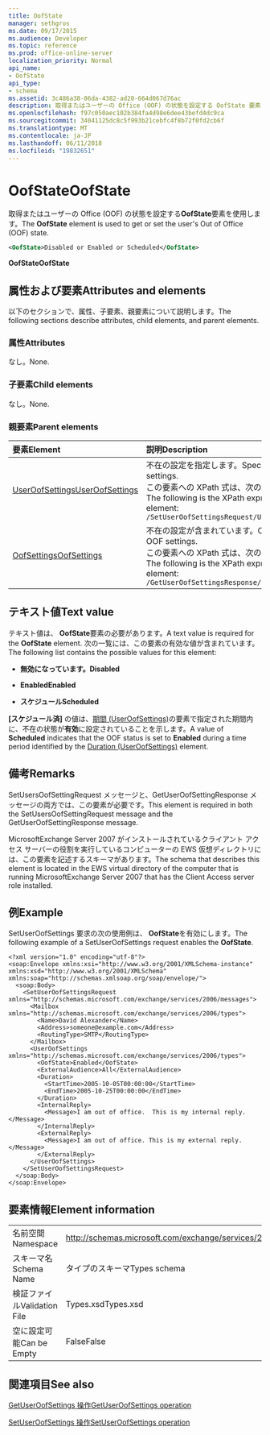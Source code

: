 ```yaml
---
title: OofState
manager: sethgros
ms.date: 09/17/2015
ms.audience: Developer
ms.topic: reference
ms.prod: office-online-server
localization_priority: Normal
api_name:
- OofState
api_type:
- schema
ms.assetid: 3c486a38-06da-4382-ad20-664d067d76ac
description: 取得またはユーザーの Office (OOF) の状態を設定する OofState 要素を使用します。
ms.openlocfilehash: f97c050aec102b384fa4d98e6dee43befd4dc9ca
ms.sourcegitcommit: 34041125dc8c5f993b21cebfc4f8b72f0fd2cb6f
ms.translationtype: MT
ms.contentlocale: ja-JP
ms.lasthandoff: 06/11/2018
ms.locfileid: "19832651"
---
```

# <a name="oofstate"></a><span data-ttu-id="636d7-103">OofState</span><span class="sxs-lookup"><span data-stu-id="636d7-103">OofState</span></span>

<span data-ttu-id="636d7-104">取得またはユーザーの Office (OOF) の状態を設定する**OofState**要素を使用します。</span><span class="sxs-lookup"><span data-stu-id="636d7-104">The **OofState** element is used to get or set the user's Out of Office (OOF) state.</span></span> 
  
```xml
<OofState>Disabled or Enabled or Scheduled</OofState>
```

 <span data-ttu-id="636d7-105">**OofState**</span><span class="sxs-lookup"><span data-stu-id="636d7-105">**OofState**</span></span>
## <a name="attributes-and-elements"></a><span data-ttu-id="636d7-106">属性および要素</span><span class="sxs-lookup"><span data-stu-id="636d7-106">Attributes and elements</span></span>

<span data-ttu-id="636d7-107">以下のセクションで、属性、子要素、親要素について説明します。</span><span class="sxs-lookup"><span data-stu-id="636d7-107">The following sections describe attributes, child elements, and parent elements.</span></span>
  
### <a name="attributes"></a><span data-ttu-id="636d7-108">属性</span><span class="sxs-lookup"><span data-stu-id="636d7-108">Attributes</span></span>

<span data-ttu-id="636d7-109">なし。</span><span class="sxs-lookup"><span data-stu-id="636d7-109">None.</span></span>
  
### <a name="child-elements"></a><span data-ttu-id="636d7-110">子要素</span><span class="sxs-lookup"><span data-stu-id="636d7-110">Child elements</span></span>

<span data-ttu-id="636d7-111">なし。</span><span class="sxs-lookup"><span data-stu-id="636d7-111">None.</span></span>
  
### <a name="parent-elements"></a><span data-ttu-id="636d7-112">親要素</span><span class="sxs-lookup"><span data-stu-id="636d7-112">Parent elements</span></span>

|<span data-ttu-id="636d7-113">**要素**</span><span class="sxs-lookup"><span data-stu-id="636d7-113">**Element**</span></span>|<span data-ttu-id="636d7-114">**説明**</span><span class="sxs-lookup"><span data-stu-id="636d7-114">**Description**</span></span>|
|:-----|:-----|
|[<span data-ttu-id="636d7-115">UserOofSettings</span><span class="sxs-lookup"><span data-stu-id="636d7-115">UserOofSettings</span></span>](useroofsettings.md) <br/> |<span data-ttu-id="636d7-116">不在の設定を指定します。</span><span class="sxs-lookup"><span data-stu-id="636d7-116">Specifies the OOF settings.</span></span>  <br/> <span data-ttu-id="636d7-117">この要素への XPath 式は、次のようにします。</span><span class="sxs-lookup"><span data-stu-id="636d7-117">The following is the XPath expression to this element:</span></span>  <br/>  `/SetUserOofSettingsRequest/UserOofSettings` <br/> |
|[<span data-ttu-id="636d7-118">OofSettings</span><span class="sxs-lookup"><span data-stu-id="636d7-118">OofSettings</span></span>](oofsettings.md) <br/> |<span data-ttu-id="636d7-119">不在の設定が含まれています。</span><span class="sxs-lookup"><span data-stu-id="636d7-119">Contains the OOF settings.</span></span>  <br/> <span data-ttu-id="636d7-120">この要素への XPath 式は、次のようにします。</span><span class="sxs-lookup"><span data-stu-id="636d7-120">The following is the XPath expression to this element:</span></span>  <br/>  `/GetUserOofSettingsResponse/OofSettings` <br/> |
   
## <a name="text-value"></a><span data-ttu-id="636d7-121">テキスト値</span><span class="sxs-lookup"><span data-stu-id="636d7-121">Text value</span></span>

<span data-ttu-id="636d7-122">テキスト値は、 **OofState**要素の必要があります。</span><span class="sxs-lookup"><span data-stu-id="636d7-122">A text value is required for the **OofState** element.</span></span> <span data-ttu-id="636d7-123">次の一覧には、この要素の有効な値が含まれています。</span><span class="sxs-lookup"><span data-stu-id="636d7-123">The following list contains the possible values for this element:</span></span> 
  
- <span data-ttu-id="636d7-124">**無効になっています。**</span><span class="sxs-lookup"><span data-stu-id="636d7-124">**Disabled**</span></span>
    
- <span data-ttu-id="636d7-125">**Enabled**</span><span class="sxs-lookup"><span data-stu-id="636d7-125">**Enabled**</span></span>
    
- <span data-ttu-id="636d7-126">**スケジュール**</span><span class="sxs-lookup"><span data-stu-id="636d7-126">**Scheduled**</span></span>
    
<span data-ttu-id="636d7-127">**[スケジュール済]** の値は、[期間 (UserOofSettings)](duration-useroofsettings.md)の要素で指定された期間内に、不在の状態が**有効**に設定されていることを示します。</span><span class="sxs-lookup"><span data-stu-id="636d7-127">A value of **Scheduled** indicates that the OOF status is set to **Enabled** during a time period identified by the [Duration (UserOofSettings)](duration-useroofsettings.md) element.</span></span> 
  
## <a name="remarks"></a><span data-ttu-id="636d7-128">備考</span><span class="sxs-lookup"><span data-stu-id="636d7-128">Remarks</span></span>

<span data-ttu-id="636d7-129">SetUsersOofSettingRequest メッセージと、GetUserOofSettingResponse メッセージの両方では、この要素が必要です。</span><span class="sxs-lookup"><span data-stu-id="636d7-129">This element is required in both the SetUsersOofSettingRequest message and the GetUserOofSettingResponse message.</span></span>
  
<span data-ttu-id="636d7-130">MicrosoftExchange Server 2007 がインストールされているクライアント アクセス サーバーの役割を実行しているコンピューターの EWS 仮想ディレクトリには、この要素を記述するスキーマがあります。</span><span class="sxs-lookup"><span data-stu-id="636d7-130">The schema that describes this element is located in the EWS virtual directory of the computer that is running MicrosoftExchange Server 2007 that has the Client Access server role installed.</span></span>
  
## <a name="example"></a><span data-ttu-id="636d7-131">例</span><span class="sxs-lookup"><span data-stu-id="636d7-131">Example</span></span>

<span data-ttu-id="636d7-132">SetUserOofSettings 要求の次の使用例は、 **OofState**を有効にします。</span><span class="sxs-lookup"><span data-stu-id="636d7-132">The following example of a SetUserOofSettings request enables the **OofState**.</span></span>
  
```
<?xml version="1.0" encoding="utf-8"?>
<soap:Envelope xmlns:xsi="http://www.w3.org/2001/XMLSchema-instance" xmlns:xsd="http://www.w3.org/2001/XMLSchema" xmlns:soap="http://schemas.xmlsoap.org/soap/envelope/">
  <soap:Body>
    <SetUserOofSettingsRequest xmlns="http://schemas.microsoft.com/exchange/services/2006/messages">
      <Mailbox xmlns="http://schemas.microsoft.com/exchange/services/2006/types">
        <Name>David Alexander</Name>
        <Address>someone@example.com</Address>
        <RoutingType>SMTP</RoutingType>
      </Mailbox>
      <UserOofSettings xmlns="http://schemas.microsoft.com/exchange/services/2006/types">
        <OofState>Enabled</OofState>
        <ExternalAudience>All</ExternalAudience>
        <Duration>
          <StartTime>2005-10-05T00:00:00</StartTime>
          <EndTime>2005-10-25T00:00:00</EndTime>
        </Duration>
        <InternalReply>
          <Message>I am out of office.  This is my internal reply.</Message>
        </InternalReply>
        <ExternalReply>
          <Message>I am out of office. This is my external reply.</Message>
        </ExternalReply>
      </UserOofSettings>
    </SetUserOofSettingsRequest>
  </soap:Body>
</soap:Envelope>
```

## <a name="element-information"></a><span data-ttu-id="636d7-133">要素情報</span><span class="sxs-lookup"><span data-stu-id="636d7-133">Element information</span></span>

|||
|:-----|:-----|
|<span data-ttu-id="636d7-134">名前空間</span><span class="sxs-lookup"><span data-stu-id="636d7-134">Namespace</span></span>  <br/> |http://schemas.microsoft.com/exchange/services/2006/types  <br/> |
|<span data-ttu-id="636d7-135">スキーマ名</span><span class="sxs-lookup"><span data-stu-id="636d7-135">Schema Name</span></span>  <br/> |<span data-ttu-id="636d7-136">タイプのスキーマ</span><span class="sxs-lookup"><span data-stu-id="636d7-136">Types schema</span></span>  <br/> |
|<span data-ttu-id="636d7-137">検証ファイル</span><span class="sxs-lookup"><span data-stu-id="636d7-137">Validation File</span></span>  <br/> |<span data-ttu-id="636d7-138">Types.xsd</span><span class="sxs-lookup"><span data-stu-id="636d7-138">Types.xsd</span></span>  <br/> |
|<span data-ttu-id="636d7-139">空に設定可能</span><span class="sxs-lookup"><span data-stu-id="636d7-139">Can be Empty</span></span>  <br/> |<span data-ttu-id="636d7-140">False</span><span class="sxs-lookup"><span data-stu-id="636d7-140">False</span></span>  <br/> |
   
## <a name="see-also"></a><span data-ttu-id="636d7-141">関連項目</span><span class="sxs-lookup"><span data-stu-id="636d7-141">See also</span></span>



[<span data-ttu-id="636d7-142">GetUserOofSettings 操作</span><span class="sxs-lookup"><span data-stu-id="636d7-142">GetUserOofSettings operation</span></span>](getuseroofsettings-operation.md)
  
[<span data-ttu-id="636d7-143">SetUserOofSettings 操作</span><span class="sxs-lookup"><span data-stu-id="636d7-143">SetUserOofSettings operation</span></span>](setuseroofsettings-operation.md)

